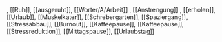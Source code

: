 , [[Ruh]], [[ausgeruht]], [[Worter/A/Arbeit]]
, [[Anstrengung]]
, [[erholen]], [[Urlaub]], [[Muskelkater]], [[Schrebergarten]], [[Spaziergang]], [[Stressabbau]], [[Burnout]], [[Kaffeepause]], [[Kaffeepause]], [[Stressreduktion]], [[Mittagspause]], [[Urlaubstag]]